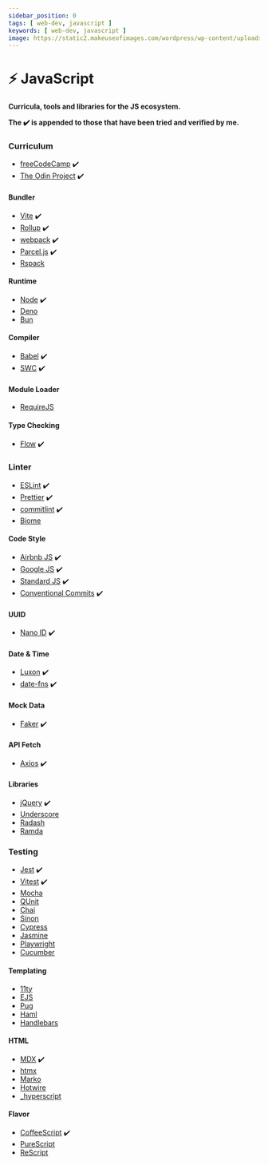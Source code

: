 ```yaml
---
sidebar_position: 0
tags: [ web-dev, javascript ]
keywords: [ web-dev, javascript ]
image: https://static2.makeuseofimages.com/wordpress/wp-content/uploads/2016/09/javascript-udemy-courses.jpg
---
```

# ⚡ JavaScript
**Curricula, tools and libraries for the JS ecosystem.**

**The :heavy_check_mark: is appended to those that have been tried and verified by me.**

### Curriculum
- [freeCodeCamp](https://freecodecamp.org/learn) :heavy_check_mark:
- [The Odin Project](https://theodinproject.com/paths) :heavy_check_mark:

#### Bundler
- [Vite](https://vite.dev) :heavy_check_mark:
- [Rollup](https://rollupjs.org) :heavy_check_mark:
- [webpack](https://webpack.js.org) :heavy_check_mark:
- [Parcel.js](https://parceljs.org) :heavy_check_mark:
- [Rspack](https://rspack.dev)

#### Runtime
- [Node](https://nodejs.org) :heavy_check_mark:
- [Deno](https://deno.land)
- [Bun](https://bun.sh)

#### Compiler
- [Babel](https://babeljs.io) :heavy_check_mark:
- [SWC](https://swc.rs) :heavy_check_mark:

#### Module Loader
- [RequireJS](https://requirejs.org)

#### Type Checking
- [Flow](https://flow.org) :heavy_check_mark:

### Linter
- [ESLint](https://eslint.org) :heavy_check_mark:
- [Prettier](https://prettier.io) :heavy_check_mark:
- [commitlint](https://commitlint.js.org) :heavy_check_mark:
- [Biome](https://biomejs.dev)

#### Code Style
- [Airbnb JS](https://airbnb.io/javascript) :heavy_check_mark:
- [Google JS](https://google.github.io/styleguide/jsguide.html) :heavy_check_mark:
- [Standard JS](https://standardjs.com/rules) :heavy_check_mark:
- [Conventional Commits](https://conventionalcommits.org) :heavy_check_mark:

#### UUID
- [Nano ID](https://zelark.github.io/nano-id-cc) :heavy_check_mark:

#### Date & Time
- [Luxon](https://moment.github.io/luxon) :heavy_check_mark:
- [date-fns](https://date-fns.org) :heavy_check_mark:

#### Mock Data
- [Faker](https://fakerjs.dev) :heavy_check_mark:

#### API Fetch
- [Axios](https://axios-http.com) :heavy_check_mark:

#### Libraries
- [jQuery](https://jquery.com) :heavy_check_mark:
- [Underscore](https://underscorejs.org)
- [Radash](https://radash-docs.vercel.app)
- [Ramda](https://ramdajs.com)

### Testing
- [Jest](https://jestjs.io) :heavy_check_mark:
- [Vitest](https://vitest.dev) :heavy_check_mark:
- [Mocha](https://mochajs.org)
- [QUnit](https://qunitjs.com)
- [Chai](https://chaijs.com)
- [Sinon](https://sinonjs.org)
- [Cypress](https://cypress.io)
- [Jasmine](https://jasmine.github.io)
- [Playwright](https://playwright.dev)
- [Cucumber](https://cucumber.io)

#### Templating
- [11ty](https://11ty.dev)
- [EJS](https://ejs.co)
- [Pug](https://pugjs.org)
- [Haml](https://haml.info)
- [Handlebars](https://handlebarsjs.com)

#### HTML
- [MDX](https://mdxjs.com) :heavy_check_mark:
- [htmx](https://htmx.org)
- [Marko](https://markojs.com)
- [Hotwire](https://hotwired.dev)
- [_hyperscript](https://hyperscript.org)

#### Flavor
- [CoffeeScript](https://coffeescript.org) :heavy_check_mark:
- [PureScript](https://purescript.org)
- [ReScript](https://rescript-lang.org)
